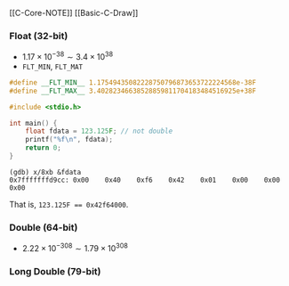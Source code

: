 
[[C-Core-NOTE]]
[[Basic-C-Draw]]

### Float (32-bit)
- $1.17\times 10^{-38}\sim3.4\times 10^{38}$
- `FLT_MIN`, `FLT_MAT`

```c
#define __FLT_MIN__ 1.17549435082228750796873653722224568e-38F
#define __FLT_MAX__ 3.40282346638528859811704183484516925e+38F
```

```c
#include <stdio.h>

int main() {
	float fdata = 123.125F; // not double
	printf("%f\n", fdata);
	return 0;
}
```
```gdb
(gdb) x/8xb &fdata
0x7fffffffd9cc: 0x00    0x40    0xf6    0x42    0x01    0x00    0x00    0x00
```

That is, `123.125F == 0x42f64000`.

### Double (64-bit)
- $2.22\times 10^{-308}\sim1.79\times 10^{308}$

### Long Double (79-bit)